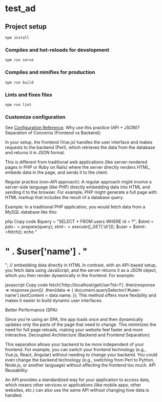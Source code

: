 # test_ad

## Project setup
```
npm install
```

### Compiles and hot-reloads for development
```
npm run serve
```

### Compiles and minifies for production
```
npm run build
```

### Lints and fixes files
```
npm run lint
```

### Customize configuration
See [Configuration Reference](https://cli.vuejs.org/config/).
Why use this practice (API + JSON)?
Separation of Concerns (Frontend vs Backend):

In your setup, the frontend (Vue.js) handles the user interface and makes requests to the backend (Perl), which retrieves the data from the database and returns it in JSON format.

This is different from traditional web applications (like server-rendered pages in PHP or Ruby on Rails) where the server directly renders HTML, embeds data in the page, and sends it to the client.

Regular practice (non-API approach): A regular approach might involve a server-side language (like PHP) directly embedding data into HTML and sending it to the browser. For example, PHP might generate a full page with HTML markup that includes the result of a database query.

Example: In a traditional PHP application, you would fetch data from a MySQL database like this:

php
Copy code
$query = "SELECT * FROM users WHERE id = ?";
$stmt = $pdo->prepare($query);
$stmt->execute([$_GET['id']]);
$user = $stmt->fetch();
echo "<h1>" . $user['name'] . "</h1>"; // embedding data directly in HTML
In contrast, with an API-based setup, you fetch data using JavaScript, and the server returns it as a JSON object, which you then render dynamically in the frontend. For example:

javascript
Copy code
fetch('http://localhost/getUser?id=1')
  .then(response => response.json())
  .then(data => {
    document.querySelector('#user-name').textContent = data.name;
  });
This method offers more flexibility and makes it easier to build dynamic user interfaces.

Better Performance (SPA):

Since you're using an SPA, the app loads once and then dynamically updates only the parts of the page that need to change. This minimizes the need for full page reloads, making your website feel faster and more interactive.
Decoupled Architecture (Backend and Frontend Separation):

This separation allows your backend to be more independent of your frontend. For example, you can switch your frontend technology (e.g., Vue.js, React, Angular) without needing to change your backend.
You could even change the backend technology (e.g., switching from Perl to Python, Node.js, or another language) without affecting the frontend too much.
API Reusability:

An API provides a standardized way for your application to access data, which means other services or applications (like mobile apps, other websites, etc.) can also use the same API without changing how data is handled.
